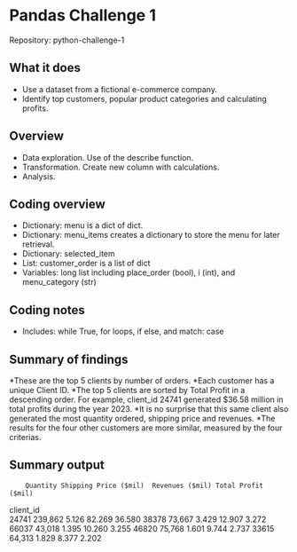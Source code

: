 
# Pandas Challenge 1        
Repository: python-challenge-1

## What it does

* Use a dataset from a fictional e-commerce company.
* Identify top customers, popular product categories and calculating profits.


## Overview
* Data exploration. Use of the describe function.
* Transformation. Create new column with calculations.
* Analysis.

## Coding overview
* Dictionary: menu is a dict of dict.
* Dictionary: menu_items creates a dictionary to store the menu for
              later retrieval.
* Dictionary: selected_item
* List: customer_order is a  list of dict
* Variables: long list including place_order (bool), i (int), and
            menu_category (str)

## Coding notes
* Includes: while True, for loops, if else, and match: case

## Summary of findings
*These are the top 5 clients by number of orders.
*Each customer has a unique Client ID.
*The top 5 clients are sorted by Total Profit in a descending order. For example, client_id 24741 generated $36.58 million in total profits during the year 2023.
*It is no surprise that this same client also generated the most quantity ordered, shipping price and revenues.
*The results for the four other customers are more similar, measured by the four criterias.

## Summary output

        Quantity Shipping Price ($mil)	Revenues ($mil)	Total Profit ($mil)
client_id				
24741	239,862	5.126	82.269	36.580
38378	73,667	3.429	12.907	3.272
66037	43,018	1.395	10.260	3.255
46820	75,768	1.601	9.744	2.737
33615	64,313	1.829	8.377	2.202


